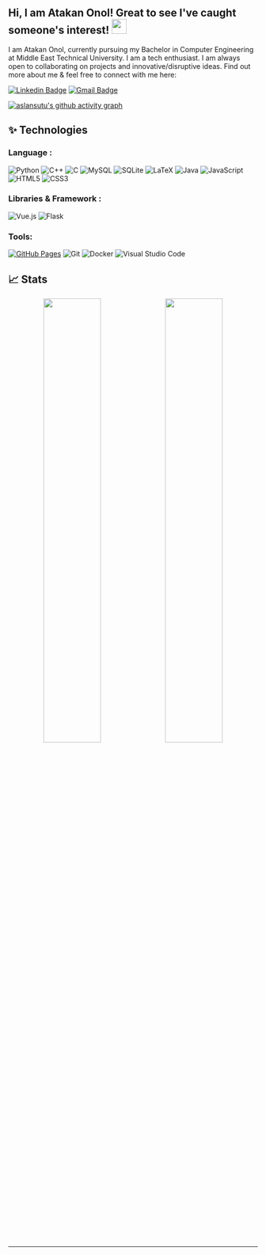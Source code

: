 ## Hi, I am Atakan Onol! Great to see I've caught someone's interest! <img src="https://raw.githubusercontent.com/aemmadi/aemmadi/master/wave.gif" width="30px">

I am Atakan Onol, currently pursuing my Bachelor in Computer Engineering at Middle East Technical University. 
I am a tech enthusiast. I am always open to collaborating on projects and innovative/disruptive ideas. 
Find out more about me & feel free to connect with me here:

[![Linkedin Badge](https://img.shields.io/badge/-Atakan%20Onol-blue?style=flat-square&logo=Linkedin&logoColor=white&link=https://www.linkedin.com/in/atakan-onol-547427160//)](https://www.linkedin.com/in/atakan-onol-547427160//)
[![Gmail Badge](https://img.shields.io/badge/-atakan16@gmail.com-c14438?style=flat-square&logo=Gmail&logoColor=white&link=mailto:atakan16@gmail.com)](mailto:atakan16@gmail.com)

[![aslansutu's github activity graph](https://activity-graph.herokuapp.com/graph?username=aslansutu&theme=xcode)](https://git.io/aslansutu)

## ✨ Technologies

### Language :

![Python](https://img.shields.io/badge/-Python-black?style=flat-square&logo=Python)
![C++](https://img.shields.io/badge/-C++-00599C?style=flat-square&logo=c)
![C](https://img.shields.io/badge/c-%2300599C.svg?style=for-the-badge&logo=c&logoColor=white)
![MySQL](https://img.shields.io/badge/-MySQL-black?style=flat-square&logo=mysql)
![SQLite](https://img.shields.io/badge/sqlite-%2307405e.svg?style=for-the-badge&logo=sqlite&logoColor=white)
![LaTeX](https://img.shields.io/badge/latex-%23008080.svg?style=for-the-badge&logo=latex&logoColor=white)
![Java](https://img.shields.io/badge/-java-E34A86?style=flat-square&logo=java)
![JavaScript](https://img.shields.io/badge/-JavaScript-black?style=flat-square&logo=javascript)
![HTML5](https://img.shields.io/badge/-HTML5-E34F26?style=flat-square&logo=html5&logoColor=white)
![CSS3](https://img.shields.io/badge/-CSS3-1572B6?style=flat-square&logo=css3)

### Libraries & Framework :

![Vue.js](https://img.shields.io/badge/vuejs-%2335495e.svg?style=for-the-badge&logo=vuedotjs&logoColor=%234FC08D)
![Flask](https://img.shields.io/badge/flask-%23000.svg?style=for-the-badge&logo=flask&logoColor=white)

### Tools:

<a href="#"><img alt="GitHub Pages" src="https://img.shields.io/badge/GitHub%20Pages-%23327FC7.svg?logo=github&logoColor=white"></a> 
![Git](https://img.shields.io/badge/-Git-black?style=flat-square&logo=git)
![Docker](https://img.shields.io/badge/docker-%230db7ed.svg?style=for-the-badge&logo=docker&logoColor=white)
![Visual Studio Code](https://img.shields.io/badge/Visual%20Studio%20Code-0078d7.svg?style=for-the-badge&logo=visual-studio-code&logoColor=white)

## 📈 Stats

<p align="center">

  <img width="48%" src="https://github-readme-stats.vercel.app/api?username=atakan16&show_icons=true&theme=tokyonight" />
  <img width="48%" src="https://github-readme-streak-stats.herokuapp.com/?user=atakan16&theme=tokyonight" />
</p>

<br>


-----
<!--Credits: [Khushi Saxena](https://github.com/Khushi0321)

Last Edited on: 30/11/2021
-->

<!---
aslansutu/aslansutu is a ✨ special ✨ repository because its `README.md` (this file) appears on your GitHub profile.
You can click the Preview link to take a look at your changes.
--->
